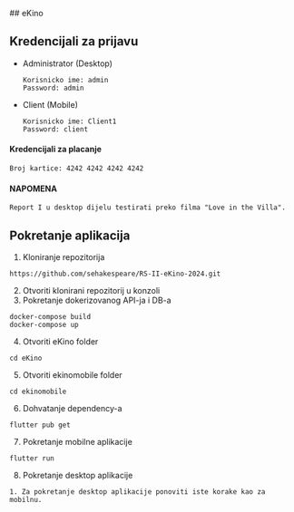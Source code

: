 ﻿﻿## eKino

## Kredencijali za prijavu

- Administrator (Desktop)

  ```
  Korisnicko ime: admin
  Password: admin
  ```
- Client (Mobile)

  ```
  Korisnicko ime: Client1
  Password: client
  ```

#### Kredencijali za placanje

  ```
  Broj kartice: 4242 4242 4242 4242
  ```

#### NAPOMENA
  ```
  Report I u desktop dijelu testirati preko filma "Love in the Villa".
  ```

## Pokretanje aplikacija
1. Kloniranje repozitorija
  ```
  https://github.com/sehakespeare/RS-II-eKino-2024.git
  ```
2. Otvoriti klonirani repozitorij u konzoli
3. Pokretanje dokerizovanog API-ja i DB-a
  ```
  docker-compose build
  docker-compose up
  ```
4. Otvoriti eKino folder
  ```
  cd eKino
  ```
5. Otvoriti ekinomobile folder
  ```
  cd ekinomobile
  ```
6. Dohvatanje dependency-a
  ```
  flutter pub get
  ```
7. Pokretanje mobilne aplikacije
  ```
  flutter run
  ```
8. Pokretanje desktop aplikacije
  ```
  1. Za pokretanje desktop aplikacije ponoviti iste korake kao za mobilnu.
  ```
  
